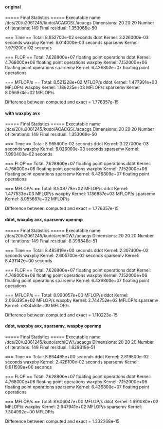 #### original

===== Final Statistics =====
Executable name:      /dcs/20/u2061245/kudo/ACACGS/./acacgs
Dimensions:           20 20 20
Number of iterations: 149
Final residual:       1.353069e-50

=== Time ==
Total:           8.952700e-02 seconds
ddot Kernel:     3.226000e-03 seconds
waxpby Kernel:   6.014000e-03 seconds
sparsemv Kernel: 7.979200e-02 seconds

=== FLOP ==
Total:           7.628800e+07 floating point operations
ddot Kernel:     4.768000e+06 floating point operations
waxpby Kernel:   7.152000e+06 floating point operations
sparsemv Kernel: 6.436800e+07 floating point operations

=== MFLOP/s ==
Total:           8.521228e+02 MFLOP/s
ddot Kernel:     1.477991e+03 MFLOP/s
waxpby Kernel:   1.189225e+03 MFLOP/s
sparsemv Kernel: 8.066974e+02 MFLOP/s

Difference between computed and exact = 1.776357e-15

#### with waxpby avx

===== Final Statistics =====
Executable name:      /dcs/20/u2061245/kudo/ACACGS/./acacgs
Dimensions:           20 20 20
Number of iterations: 149
Final residual:       1.353069e-50

=== Time ==
Total:           8.965800e-02 seconds
ddot Kernel:     3.227000e-03 seconds
waxpby Kernel:   6.026000e-03 seconds
sparsemv Kernel: 7.990400e-02 seconds

=== FLOP ==
Total:           7.628800e+07 floating point operations
ddot Kernel:     4.768000e+06 floating point operations
waxpby Kernel:   7.152000e+06 floating point operations
sparsemv Kernel: 6.436800e+07 floating point operations

=== MFLOP/s ==
Total:           8.508778e+02 MFLOP/s
ddot Kernel:     1.477533e+03 MFLOP/s
waxpby Kernel:   1.186857e+03 MFLOP/s
sparsemv Kernel: 8.055667e+02 MFLOP/s

Difference between computed and exact = 1.776357e-15 

#### ddot, waxpby avx, sparsemv openmp
===== Final Statistics =====
Executable name:      /dcs/20/u2061245/kudo/archiCW/./acacgs
Dimensions:           20 20 20
Number of iterations: 149
Final residual:       8.396848e-51

=== Time ==
Total:           8.485819e+00 seconds
ddot Kernel:     2.307400e-02 seconds
waxpby Kernel:   2.605700e-02 seconds
sparsemv Kernel: 8.431142e+00 seconds

=== FLOP ==
Total:           7.628800e+07 floating point operations
ddot Kernel:     4.768000e+06 floating point operations
waxpby Kernel:   7.152000e+06 floating point operations
sparsemv Kernel: 6.436800e+07 floating point operations

=== MFLOP/s ==
Total:           8.990057e+00 MFLOP/s
ddot Kernel:     2.066395e+02 MFLOP/s
waxpby Kernel:   2.744752e+02 MFLOP/s
sparsemv Kernel: 7.634553e+00 MFLOP/s

Difference between computed and exact = 1.110223e-15

#### ddot, waxpby avx, sparsemv, waxpby openmp

===== Final Statistics =====
Executable name:      /dcs/20/u2061245/kudo/archiCW/./acacgs
Dimensions:           20 20 20
Number of iterations: 149
Final residual:       1.629319e-51

=== Time ==
Total:           8.864465e+00 seconds
ddot Kernel:     2.819500e-02 seconds
waxpby Kernel:   2.426100e-02 seconds
sparsemv Kernel: 8.811509e+00 seconds

=== FLOP ==
Total:           7.628800e+07 floating point operations
ddot Kernel:     4.768000e+06 floating point operations
waxpby Kernel:   7.152000e+06 floating point operations
sparsemv Kernel: 6.436800e+07 floating point operations

=== MFLOP/s ==
Total:           8.606047e+00 MFLOP/s
ddot Kernel:     1.691080e+02 MFLOP/s
waxpby Kernel:   2.947941e+02 MFLOP/s
sparsemv Kernel: 7.304992e+00 MFLOP/s

Difference between computed and exact = 1.332268e-15 

